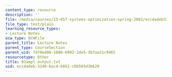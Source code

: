 ```yaml
---
content_type: resource
description: ''
file: /media/courses/15-057-systems-optimization-spring-2003/ecc4adeb32406ac46051c0b565d3b629_03ampl_output.txt
file_type: text/plain
learning_resource_types:
- Lecture Notes
ocw_type: OCWFile
parent_title: Lecture Notes
parent_type: CourseSection
parent_uid: 7d70ed88-1800-6902-1de5-3b7aa21c9465
resourcetype: Other
title: 03ampl_output.txt
uid: ecc4adeb-3240-6ac4-6051-c0b565d3b629
---
```

